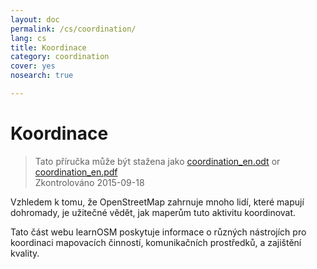 ```yaml
---
layout: doc
permalink: /cs/coordination/
lang: cs
title: Koordinace
category: coordination
cover: yes
nosearch: true

---
```


Koordinace
============

> Tato příručka může být stažena jako [coordination_en.odt](/files/coordination_en.odt) or [coordination_en.pdf](/files/coordination_en.pdf)  
> Zkontrolováno 2015-09-18

Vzhledem k tomu, že OpenStreetMap zahrnuje mnoho lidí, které mapují dohromady, je 
užitečné vědět, jak maperům tuto aktivitu koordinovat.

Tato část webu learnOSM poskytuje informace o různých nástrojích
pro koordinaci mapovacích činností, komunikačních prostředků,
a zajištění kvality.